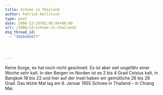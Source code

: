 ```yaml
---
title: Schnee in Thailand
author: Patrick Kollitsch
type: post
date: 2006-12-25T02:05:04+00:00
url: /2006/12/schnee-in-thailand/
dsq_thread_id:
  - "3669446077"




---
```

Keine Sorge, es hat noch nicht geschneit. Es ist aber seit ungef&auml;hr einer Woche sehr kalt. In den Bergen im Norden ist es 2 bis 4 Grad Celsius kalt, in Bangkok 18 bis 22 und hier auf der Insel haben wir gem&uuml;tliche 26 bis 28 Grad. Das letzte Mal lag am 8. Januar 1955 Schnee in Thailand &#8211; in Chiang Mai.